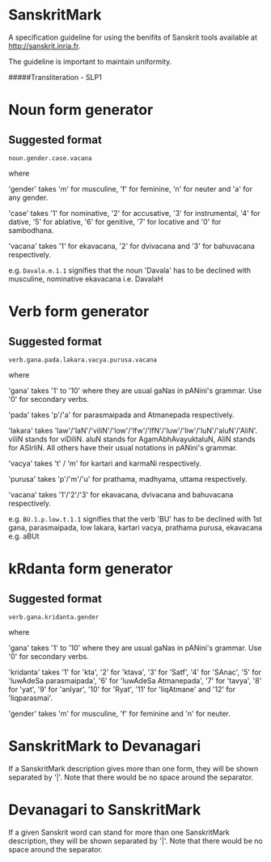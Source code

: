 # SanskritMark

A specification guideline for using the benifits of Sanskrit tools available at http://sanskrit.inria.fr.

The guideline is important to maintain uniformity.

#####Transliteration - SLP1



# Noun form generator

## Suggested format

```
noun.gender.case.vacana
```

where

'gender' takes 'm' for musculine, 'f' for feminine, 'n' for neuter and 'a' for any gender.

'case' takes '1' for nominative, '2' for accusative, '3' for instrumental, '4' for dative, '5' for ablative, '6' for genitive, '7' for locative and '0' for sambodhana.

'vacana' takes '1' for ekavacana, '2' for dvivacana and '3' for bahuvacana respectively.

e.g. `Davala.m.1.1` signifies that the noun 'Davala' has to be declined with musculine, nominative ekavacana i.e. DavalaH

# Verb form generator

## Suggested format

```
verb.gana.pada.lakara.vacya.purusa.vacana
```

where

'gana' takes '1' to '10' where they are usual gaNas in pANini's grammar. Use '0' for secondary verbs.

'pada' takes 'p'/'a' for parasmaipada and Atmanepada respectively.

'lakara' takes 'law'/'laN'/'viliN'/'low'/'lfw'/'lfN'/'luw'/'liw'/'luN'/'aluN'/'AliN'. viliN stands for viDiliN. aluN stands for AgamAbhAvayuktaluN, AliN stands for ASIrliN. All others have their usual notations in pANini's grammar.

'vacya' takes 't' / 'm' for kartari and karmaNi respectively.

'purusa' takes 'p'/'m'/'u' for prathama, madhyama, uttama respectively.

'vacana' takes '1'/'2'/'3' for ekavacana, dvivacana and bahuvacana respectively.

e.g. `BU.1.p.low.t.1.1` signifies that the verb 'BU' has to be declined with 1st gana, parasmaipada, low lakara, kartari vacya, prathama purusa, ekavacana e.g. aBUt

# kRdanta form generator

## Suggested format

```
verb.gana.kridanta.gender
```

where

'gana' takes '1' to '10' where they are usual gaNas in pANini's grammar. Use '0' for secondary verbs.

'kridanta' takes '1' for 'kta', '2' for 'ktava', '3' for 'Satf', '4' for 'SAnac', '5' for 'luwAdeSa parasmaipada', '6' for 'luwAdeSa Atmanepada', '7' for 'tavya', '8' for 'yat', '9' for 'anIyar', '10' for 'Ryat', '11' for 'liqAtmane' and '12' for 'liqparasmai'.

'gender' takes 'm' for musculine, 'f' for feminine and 'n' for neuter.

# SanskritMark to Devanagari

If a SanskritMark description gives more than one form, they will be shown separated by '|'. Note that there would be no space around the separator.

# Devanagari to SanskritMark

If a given Sanskrit word can stand for more than one SanskritMark description, they will be shown separated by '|'. Note that there would be no space around the separator.
